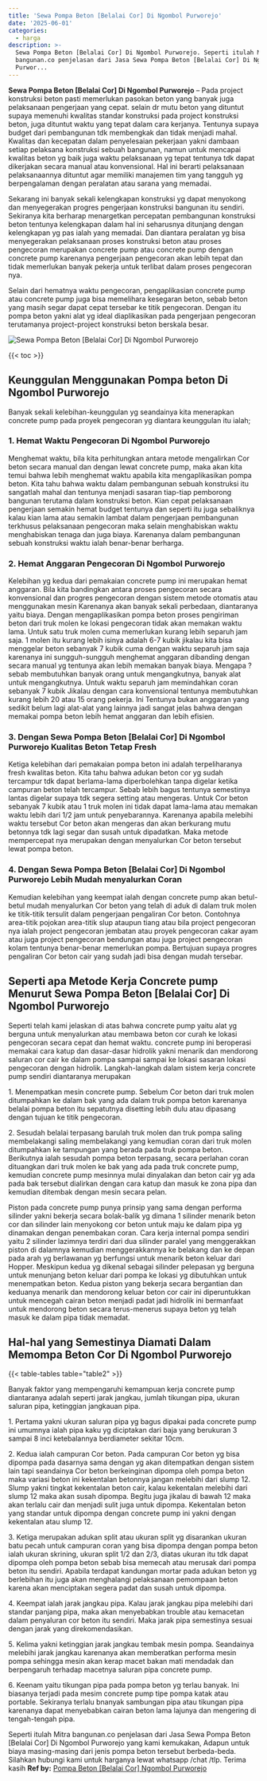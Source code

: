 ```yaml
---
title: 'Sewa Pompa Beton [Belalai Cor] Di Ngombol Purworejo'
date: '2025-06-01'
categories:
  - harga
description: >-
  Sewa Pompa Beton [Belalai Cor] Di Ngombol Purworejo. Seperti itulah Mitra
  bangunan.co penjelasan dari Jasa Sewa Pompa Beton [Belalai Cor] Di Ngombol
  Purwor...
---
```


**Sewa Pompa Beton \[Belalai Cor\] Di Ngombol Purworejo** – Pada project konstruksi beton pasti memerlukan pasokan beton yang banyak juga pelaksanaan pengerjaan yang cepat. selain dr mutu beton yang dituntut supaya memenuhi kwalitas standar konstruksi pada project konstruksi beton, juga dituntut waktu yang tepat dalam cara kerjanya. Tentunya supaya budget dari pembangunan tdk membengkak dan tidak menjadi mahal. Kwalitas dan kecepatan dalam penyelesaian pekerjaan yakni dambaan setiap pelaksana konstruksi sebuah bangunan, namun untuk mencapai kwalitas beton yg baik juga waktu pelaksanaan yg tepat tentunya tdk dapat dikerjakan secara manual atau konvensional. Hal ini berarti pelaksanaan pelaksanaannya dituntut agar memiliki manajemen tim yang tangguh yg berpengalaman dengan peralatan atau sarana yang memadai.

Sekarang ini banyak sekali kelengkapan konstruksi yg dapat menyokong dan menyegerakan progres pengerjaan konstruksi bangunan itu sendiri. Sekiranya kita berharap menargetkan percepatan pembangunan konstruksi beton tentunya kelengkapan dalam hal ini seharusnya ditunjang dengan kelengkapan yg pas ialah yang memadai. Dan diantara peralatan yg bisa menyegerakan pelaksanaan proses konstruksi beton atau proses pengecoran merupakan concrete pump atau concrete pump dengan concrete pump karenanya pengerjaan pengecoran akan lebih tepat dan tidak memerlukan banyak pekerja untuk terlibat dalam proses pengecoran nya.

Selain dari hematnya waktu pengecoran, pengaplikasian concrete pump atau concrete pump juga bisa memelihara kesegaran beton, sebab beton yang masih segar dapat cepat tersebar ke titik pengecoran. Dengan itu pompa beton yakni alat yg ideal diaplikasikan pada pengerjaan pengecoran terutamanya project-project konstruksi beton berskala besar.

![Sewa Pompa Beton [Belalai Cor] Di Ngombol Purworejo](/images/sewa-concrete-pump-26.png)

{{< toc >}}

## Keunggulan Menggunakan Pompa beton Di Ngombol Purworejo

Banyak sekali kelebihan-keunggulan yg seandainya kita menerapkan concrete pump pada proyek pengecoran yg diantara keunggulan itu ialah;

### 1\. Hemat Waktu Pengecoran Di Ngombol Purworejo

Menghemat waktu, bila kita perhitungkan antara metode mengalirkan Cor beton secara manual dan dengan lewat concrete pump, maka akan kita temui bahwa lebih menghemat waktu apabila kita mengaplikasikan pompa beton. Kita tahu bahwa waktu dalam pembangunan sebuah konstruksi itu sangatlah mahal dan tentunya menjadi sasaran tiap-tiap pemborong bangunan terutama dalam konstruksi beton. Kian cepat pelaksanaan pengerjaan semakin hemat budget tentunya dan seperti itu juga sebaliknya kalau kian lama atau semakin lambat dalam pengerjaan pembangunan terkhusus pelaksanaan pengecoran maka selain menghabiskan waktu menghabiskan tenaga dan juga biaya. Karenanya dalam pembangunan sebuah konstruksi waktu ialah benar-benar berharga.

### 2\. Hemat Anggaran Pengecoran Di Ngombol Purworejo

Kelebihan yg kedua dari pemakaian concrete pump ini merupakan hemat anggaran. Bila kita bandingkan antara proses pengecoran secara konvensional dan progres pengecoran dengan sistem metode otomatis atau menggunakan mesin Karenanya akan banyak sekali perbedaan, diantaranya yaitu biaya. Dengan mengaplikasikan pompa beton proses pengiriman beton dari truk molen ke lokasi pengecoran tidak akan memakan waktu lama. Untuk satu truk molen cuma memerlukan kurang lebih separuh jam saja. 1 molen itu kurang lebih isinya adalah 6-7 kubik jikalau kita bisa menggelar beton sebanyak 7 kubik cuma dengan waktu separuh jam saja karenanya ini sungguh-sungguh menghemat anggaran dibanding dengan secara manual yg tentunya akan lebih memakan banyak biaya. Mengapa ? sebab membutuhkan banyak orang untuk mengangkutnya, banyak alat untuk mengangkutnya. Untuk waktu separuh jam memindahkan coran sebanyak 7 kubik Jikalau dengan cara konvensional tentunya membutuhkan kurang lebih 20 atau 15 orang pekerja. Ini Tentunya bukan anggaran yang sedikit belum lagi alat-alat yang lainnya jadi sangat jelas bahwa dengan memakai pompa beton lebih hemat anggaran dan lebih efisien.

### 3\. Dengan Sewa Pompa Beton \[Belalai Cor\] Di Ngombol Purworejo Kualitas Beton Tetap Fresh

Ketiga kelebihan dari pemakaian pompa beton ini adalah terpeliharanya fresh kwalitas beton. Kita tahu bahwa adukan beton cor yg sudah tercampur tdk dapat berlama-lama diperbolehkan tanpa digelar ketika campuran beton telah tercampur. Sebab lebih bagus tentunya semestinya lantas digelar supaya tdk segera setting atau mengeras. Untuk Cor beton sebanyak 7 kubik atau 1 truk molen ini tidak dapat lama-lama atau memakan waktu lebih dari 1/2 jam untuk penyebarannya. Karenanya apabila melebihi waktu tersebut Cor beton akan mengeras dan akan berkurang mutu betonnya tdk lagi segar dan susah untuk dipadatkan. Maka metode mempercepat nya merupakan dengan menyalurkan Cor beton tersebut lewat pompa beton.

### 4\. Dengan Sewa Pompa Beton \[Belalai Cor\] Di Ngombol Purworejo Lebih Mudah menyalurkan Coran

Kemudian kelebihan yang keempat ialah dengan concrete pump akan betul-betul mudah menyalurkan Cor beton yang telah di aduk di dalam truk molen ke titik-titik tersulit dalam pengerjaan pengaliran Cor beton. Contohnya area-titik pojokan area-titik slup ataupun tiang atau bila project pengecoran nya ialah project pengecoran jembatan atau proyek pengecoran cakar ayam atau juga project pengecoran bendungan atau juga project pengecoran kolam tentunya benar-benar memerlukan pompa. Bertujuan supaya progres pengaliran Cor beton cair yang sudah jadi bisa dengan mudah tersebar.

## Seperti apa Metode Kerja Concrete pump Menurut Sewa Pompa Beton \[Belalai Cor\] Di Ngombol Purworejo

Seperti telah kami jelaskan di atas bahwa concrete pump yaitu alat yg berguna untuk menyalurkan atau membawa beton cor curah ke lokasi pengecoran secara cepat dan hemat waktu. concrete pump ini beroperasi memakai cara katup dan dasar-dasar hidrolik yakni menarik dan mendorong saluran cor cair ke dalam pompa sampai sampai ke lokasi sasaran lokasi pengecoran dengan hidrolik. Langkah-langkah dalam sistem kerja concrete pump sendiri diantaranya merupakan

1\. Menempatkan mesin concrete pump. Sebelum Cor beton dari truk molen ditumpahkan ke dalam bak yang ada dalam truk pompa beton karenanya belalai pompa beton itu sepatutnya disetting lebih dulu atau dipasang dengan tujuan ke titik pengecoran.

2\. Sesudah belalai terpasang barulah truk molen dan truk pompa saling membelakangi saling membelakangi yang kemudian coran dari truk molen ditumpahkan ke tampungan yang berada pada truk pompa beton. Berikutnya ialah sesudah pompa beton terpasang, secara perlahan coran dituangkan dari truk molen ke bak yang ada pada truk concrete pump, kemudian concrete pump mesinnya mulai dinyalakan dan beton cair yg ada pada bak tersebut dialirkan dengan cara katup dan masuk ke zona pipa dan kemudian ditembak dengan mesin secara pelan.

Piston pada concrete pump punya prinsip yang sama dengan performa silinder yakni bekerja secara bolak-balik yg dimana 1 silinder menarik beton cor dan silinder lain menyokong cor beton untuk maju ke dalam pipa yg dinamakan dengan penembakan coran. Cara kerja internal pompa sendiri yaitu 2 silinder lazimnya terdiri dari dua silinder paralel yang menggerakkan piston di dalamnya kemudian menggerakkannya ke belakang dan ke depan pada arah yg berlawanan yg berfungsi untuk menarik beton keluar dari Hopper. Meskipun kedua yg dikenal sebagai silinder pelepasan yg berguna untuk menunjang beton keluar dari pompa ke lokasi yg dibutuhkan untuk menempatkan beton. Kedua piston yang bekerja secara bergantian dan keduanya menarik dan mendorong keluar beton cor cair ini diperuntukkan untuk mencegah cairan beton menjadi padat jadi hidrolik ini bermanfaat untuk mendorong beton secara terus-menerus supaya beton yg telah masuk ke dalam pipa tidak memadat.

## Hal-hal yang Semestinya Diamati Dalam Memompa Beton Cor Di Ngombol Purworejo

{{< table-tables table="table2" >}}

Banyak faktor yang mempengaruhi kemampuan kerja concrete pump diantaranya adalah seperti jarak jangkau, jumlah tikungan pipa, ukuran saluran pipa, ketinggian jangkauan pipa.

1\. Pertama yakni ukuran saluran pipa yg bagus dipakai pada concrete pump ini umumnya ialah pipa kaku yg diciptakan dari baja yang berukuran 3 sampai 8 inci ketebalannya berdiameter sekitar 10cm.

2\. Kedua ialah campuran Cor beton. Pada campuran Cor beton yg bisa dipompa pada dasarnya sama dengan yg akan ditempatkan dengan sistem lain tapi seandainya Cor beton berkeinginan dipompa oleh pompa beton maka variasi beton ini kekentalan betonnya jangan melebihi dari slump 12. Slump yakni tingkat kekentalan beton cair, kalau kekentalan melebihi dari slump 12 maka akan susah dipompa. Begitu juga jikalau di bawah 12 maka akan terlalu cair dan menjadi sulit juga untuk dipompa. Kekentalan beton yang standar untuk dipompa dengan concrete pump ini yakni dengan kekentalan atau slump 12.

3\. Ketiga merupakan adukan split atau ukuran split yg disarankan ukuran batu pecah untuk campuran coran yang bisa dipompa dengan pompa beton ialah ukuran skrining, ukuran split 1/2 dan 2/3, diatas ukuran itu tdk dapat dipompa oleh pompa beton sebab bisa memecah atau merusak dari pompa beton itu sendiri. Apabila terdapat kandungan mortar pada adukan beton yg berlebihan itu juga akan menghalangi pelaksanaan pemompaan beton karena akan menciptakan segera padat dan susah untuk dipompa.

4\. Keempat ialah jarak jangkau pipa. Kalau jarak jangkau pipa melebihi dari standar panjang pipa, maka akan menyebabkan trouble atau kemacetan dalam penyaluran cor beton itu sendiri. Maka jarak pipa semestinya sesuai dengan jarak yang direkomendasikan.

5\. Kelima yakni ketinggian jarak jangkau tembak mesin pompa. Seandainya melebihi jarak jangkau karenanya akan memberatkan performa mesin pompa sehingga mesin akan kerap macet bakan mati mendadak dan berpengaruh terhadap macetnya saluran pipa concrete pump.

6\. Keenam yaitu tikungan pipa pada pompa beton yg terlau banyak. Ini biasanya terjadi pada mesim concrete pump tipe pompa katak atau portable. Sekiranya terlalu bnanyak sambungan pipa atau tikungan pipa karenanya dapat menyebabkan cairan beton lama lajunya dan mengering di tengah-tengah pipa.

Seperti itulah Mitra bangunan.co penjelasan dari Jasa Sewa Pompa Beton \[Belalai Cor\] Di Ngombol Purworejo yang kami kemukakan, Adapun untuk biaya masing-masing dari jenis pompa beton tersebut berbeda-beda. Silahkan hubungi kami untuk harganya lewat whatsapp /chat /tlp. Terima kasih
**Ref by:** [Pompa Beton [Belalai Cor] Ngombol Purworejo](https://id.wikipedia.org/wiki/Pompa)
